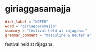 # giriaggasamajja

``` toml
dict_label = "NCPED"
word = "giriaggasamajja"
summary = "festival held at rājagaha."
grammar_comment = "masculine & neuter a"
```

festival held at rājagaha.

